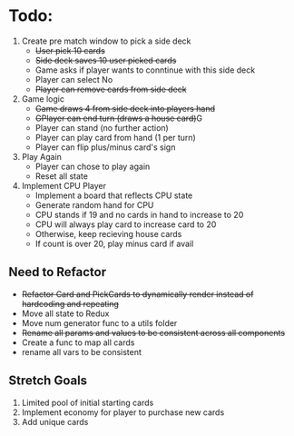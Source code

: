 # Todo:
1. Create pre match window to pick a side deck
    * ~~User pick 10 cards~~
    * ~~Side deck saves 10 user picked cards~~
    * Game asks if player wants to conntinue with this side deck
    * Player can select No
    * ~~Player can remove cards from side deck~~
2. Game logic
    * ~~Game draws 4 from side deck into players hand~~
    * ~~GPlayer can end turn (draws a house card)~~G
    * Player can stand (no further action)
    * Player can play card from hand (1 per turn)
    * Player can flip plus/minus card's sign
3.  Play Again
    * Player can chose to play again
    * Reset all state
4. Implement CPU Player
    * Implement a board that reflects CPU state
    * Generate random hand for CPU
    * CPU stands if 19 and no cards in hand to increase to 20
    * CPU will always play card to increase card to 20
    * Otherwise, keep recieving house cards
    * If count is over 20, play minus card if avail

## Need to Refactor
* ~~Refactor Card and PickCards to dynamically render instead of hardcoding and repeating~~
* Move all state to Redux
* Move num generator func to a utils folder
* ~~Rename all params and values to be consistent across all components~~
* Create a func to map all cards
* rename all vars to be consistent 


## Stretch Goals
1. Limited pool of initial starting cards
2. Implement economy for player to purchase new cards
3. Add unique cards
